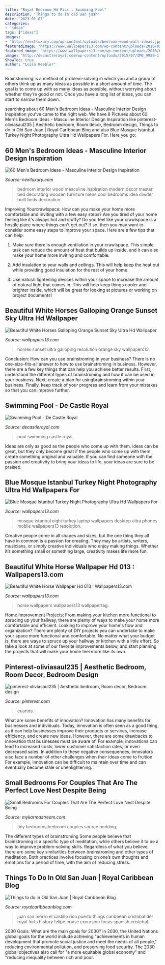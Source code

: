 ```yaml
---
title: "Royal Bedroom Hd Pics : Swimming Pool"
description: "Things to do in old san juan"
date: "2023-01-07"
categories:
- "ideas"
tags: ["ideas"]
images:
- "http://nextluxury.com/wp-content/uploads/bedroom-wood-wall-ideas.jpg"
featuredImage: "https://www.wallpapers13.com/wp-content/uploads/2016/02/Beautiful-White-Horse-Wallpaper-Hd-013-1920x1440.jpg"
featured_image: "https://www.wallpapers13.com/wp-content/uploads/2016/04/Beautiful-white-horses-galloping-orange-sunset-sky-Ultra-HD-Wallpaper.jpg"
image: "http://decastleroyal.com/wp-content/uploads/2015/07/IMG_9950-1.jpg"
ShowToc: true
author: "Luisa Keebler"
---
```



Brainstorming is a method of problem-solving in which you and a group of others think up as many ideas as possible in a short amount of time. The goal is to come up with as many ideas as possible, without worrying about whether they're good or not. Once you have a long list of ideas, you can start to narrow them down.

	

		
searching about 60 Men&#039;s Bedroom Ideas - Masculine Interior Design Inspiration you've came to the right web. We have 8 Pictures about 60 Men&#039;s Bedroom Ideas - Masculine Interior Design Inspiration like pinterest-oliviasaul235 | Aesthetic bedroom, Room decor, Bedroom design, Things to do in Old San Juan | Royal Caribbean Blog and also Blue Mosque Istanbul Turkey Night Photography Ultra Hd Wallpapers For. Here you go:
		
    
## 60 Men&#039;s Bedroom Ideas - Masculine Interior Design Inspiration

<img loading=lazy src="http://nextluxury.com/wp-content/uploads/bedroom-wood-wall-ideas.jpg" onerror="this.onerror=null;this.src='https://tse1.mm.bing.net/th?id=OIP.NunCsB3aqM8lddjtL5KVsAHaLP&amp;pid=15.1';" alt="60 Men&#039;s Bedroom Ideas - Masculine Interior Design Inspiration">

_Source: nextluxury.com_

>bedroom interior wood masculine inspiration modern decor master bed decorating wooden furniture mens cool bedrooms idea divider built beds decoration. 

	

Improving Yourcrawlspace: How can you make your home more comfortable and inviting with a few easy steps?
Are you tired of your home feeling like it's always hot and stuffy? Do you feel like your crawlspace is a hostile place where things can't get out? If so, then you may want to consider some easy steps to improve your space. Here are a few tips that can help:
1. Make sure there is enough ventilation in your crawlspace. This simple task can reduce the amount of heat that builds up inside, and it can also make your home more inviting and comfortable.

2. Add insulation to your walls and ceilings. This will help keep the heat out while providing good insulation for the rest of your home.

3. Use natural lightening devices within your space to increase the amount of natural light that comes in. This will help keep things cooler and brighter inside, which will be great for looking at pictures or working on project documents!

    
## Beautiful White Horses Galloping Orange Sunset Sky Ultra Hd Wallpaper

<img loading=lazy src="https://www.wallpapers13.com/wp-content/uploads/2016/04/Beautiful-white-horses-galloping-orange-sunset-sky-Ultra-HD-Wallpaper.jpg" onerror="this.onerror=null;this.src='https://tse3.mm.bing.net/th?id=OIP.RX1No_TSJuUIs2nrvD57PwHaEK&amp;pid=15.1';" alt="Beautiful White Horses Galloping Orange Sunset Sky Ultra Hd Wallpaper">

_Source: wallpapers13.com_

>horses sunset ultra galloping resolution orange sky wallpapers13. 

	

Conclusion: How can you use brainstroming in your business?
There is no one-size-fits-all answer to how to use brainstroming in business. However, there are a few key things that can help you achieve better results. First, understand the different types of brainstroming and how it can be used in your business. Next, create a plan for usingbrainstroming within your business. Finally, keep track of your progress and learn from your mistakes so that you can improve further.

    
## Swimming Pool - De Castle Royal

<img loading=lazy src="http://decastleroyal.com/wp-content/uploads/2015/07/IMG_9950-1.jpg" onerror="this.onerror=null;this.src='https://tse2.mm.bing.net/th?id=OIP.9wHFpPZgNjpz3t5nh9hzKQHaE8&amp;pid=15.1';" alt="Swimming Pool - De Castle Royal">

_Source: decastleroyal.com_

>pool swimming castle royal. 

	

Ideas are only as good as the people who come up with them.
Ideas can be great, but they only become great if the people who come up with them create something original and valuable. If you can find someone with the passion and creativity to bring your ideas to life, your ideas are sure to be praised.

    
## Blue Mosque Istanbul Turkey Night Photography Ultra Hd Wallpapers For

<img loading=lazy src="https://www.wallpapers13.com/wp-content/uploads/2018/09/Blue-Mosque-Istanbul-Turkey-Night-photography-Ultra-HD-Wallpapers-for-Desktop-Mobile-Phones-and-laptop-3840x2400.jpg" onerror="this.onerror=null;this.src='https://tse1.mm.bing.net/th?id=OIP.EXrjrKT6qLb2GCYSDe_LqQHaEo&amp;pid=15.1';" alt="Blue Mosque Istanbul Turkey Night Photography Ultra Hd Wallpapers For">

_Source: wallpapers13.com_

>mosque istanbul night turkey laptop wallpapers desktop ultra phones mobile wallpapers13 resolution. 

	

Creative people come in all shapes and sizes, but the one thing they all have in common is a passion for creating. They may be artists, writers, musicians, or simply creative individuals who enjoy making things. Whether it’s something small or something large, creativity makes life more fun.

    
## Beautiful White Horse Wallpaper Hd 013 : Wallpapers13.com

<img loading=lazy src="https://www.wallpapers13.com/wp-content/uploads/2016/02/Beautiful-White-Horse-Wallpaper-Hd-013-1920x1440.jpg" onerror="this.onerror=null;this.src='https://tse4.mm.bing.net/th?id=OIP.oQ9dELvupdFf8Mk2JkjXSwHaFj&amp;pid=15.1';" alt="Beautiful White Horse Wallpaper Hd 013 : Wallpapers13.com">

_Source: wallpapers13.com_

>horse wallpapers wallpapers13 wallpapertag. 

	

Home Improvement Projects: From making your kitchen more functional to sprucing up your hallway, there are plenty of ways to make your home more comfortable and efficient.
Looking to improve your home's flow and organization? There are plenty of DIY projects you can undertake to make your space more functional and comfortable. No matter what your budget is, there are ways to spruce up your hallway or kitchen with a little effort. So take a look at some of our favorite improvements below, and start planning the projects that will make your home feel more like its own.

    
## Pinterest-oliviasaul235 | Aesthetic Bedroom, Room Decor, Bedroom Design

<img loading=lazy src="https://i.pinimg.com/736x/68/ff/3c/68ff3c627e7810bb936877862c79d7e7.jpg" onerror="this.onerror=null;this.src='https://tse4.mm.bing.net/th?id=OIP.kc_UzRhVdSV3_juUjiH1jwHaLG&amp;pid=15.1';" alt="pinterest-oliviasaul235 | Aesthetic bedroom, Room decor, Bedroom design">

_Source: pinterest.com_

>cuartos. 

	

What are some benefits of innovation?
Innovation has many benefits for businesses and individuals. Today, innovation is often seen as a good thing, as it can help businesses improve their products or services, increase efficiency, and create new ideas. However, there are some drawbacks to innovation that businesses must be aware of. For example, innovations can lead to increased costs, lower customer satisfaction rates, or even decreased sales. In addition to these negative consequences, innovators also face a number of other challenges when their ideas come to fruition. For example, innovation can be difficult to maintain over time and can eventually become stale or unenlightening.

    
## Small Bedrooms For Couples That Are The Perfect Love Nest Despite Being

<img loading=lazy src="https://mykarmastream.com/wp-content/uploads/2017/11/small-bedroom-10-.jpg" onerror="this.onerror=null;this.src='https://tse3.mm.bing.net/th?id=OIP.3Lu6r6n9CKOMsv_5t1UGEQHaFh&amp;pid=15.1';" alt="Small Bedrooms For Couples That Are The Perfect Love Nest Despite Being">

_Source: mykarmastream.com_

>tiny bedrooms bedroom couples source bedding. 

	

The different types of brainstroming
Some people believe that brainstroming is a specific type of meditation, while others believe it to be a way to improve problem-solving skills. Regardless of what you believe, there are some key similarities between brainstroming and other types of meditation. Both practices involve focusing on one’s own thoughts and emotions for a period of time, with the aim of reducing stress.

    
## Things To Do In Old San Juan | Royal Caribbean Blog

<img loading=lazy src="https://www.royalcaribbeanblog.com/sites/default/files/fb/IMG_7941.JPG" onerror="this.onerror=null;this.src='https://tse4.mm.bing.net/th?id=OIP.AsCr27w1vILtPVZfiT28cgHaE8&amp;pid=15.1';" alt="Things to do in Old San Juan | Royal Caribbean Blog">

_Source: royalcaribbeanblog.com_

>juan san morro el castillo rico puerto things caribbean cristóbal del royal forts history felipe cruise excursion focus spanish cristobal. 

	

2030 Goals: What are the main goals for 2030?
In 2030, the United Nations global goals for the world include achieving "achievements in human development that promote social justice and meet the needs of all people," reducing environmental pollution, and preserving food security. The 2030 global objectives also call for "a more equitable global economy" and "reducing inequality between rich and poor.

